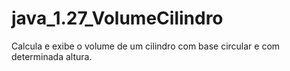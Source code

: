 # java_1.27_VolumeCilindro
Calcula e exibe o volume de um cilindro com base circular e com determinada altura.
